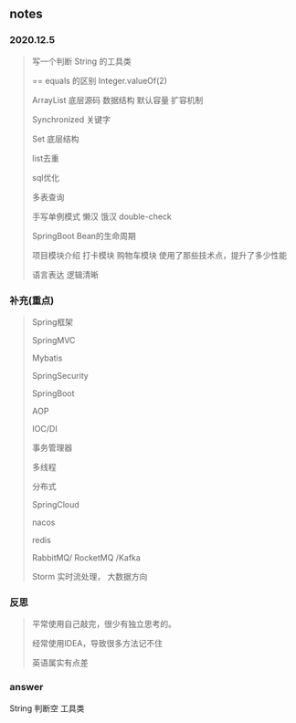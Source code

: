 ## notes

### 2020.12.5

> 写一个判断 String 的工具类
>
> ==  equals 的区别  Integer.valueOf(2) 
>
> ArrayList 底层源码 数据结构 默认容量 扩容机制
>
> Synchronized 关键字
>
> Set 底层结构 
>
> list去重
>
> sql优化
>
> 多表查询
>
> 手写单例模式  懒汉 饿汉 double-check
>
> SpringBoot  Bean的生命周期
>
> 项目模块介绍  打卡模块 购物车模块 使用了那些技术点，提升了多少性能
>
> 语言表达 逻辑清晰



### 补充(重点)

> Spring框架 
>
> SpringMVC
>
> Mybatis
>
> SpringSecurity
>
> SpringBoot
>
> AOP
>
> IOC/DI
>
> 事务管理器
>
> 多线程
>
> 分布式
>
> SpringCloud
>
> nacos
>
> redis
>
> RabbitMQ/ RocketMQ /Kafka
>
> Storm 实时流处理， 大数据方向



### 反思

> 平常使用自己敲完，很少有独立思考的。
>
> 经常使用IDEA，导致很多方法记不住
>
> 英语属实有点差



### answer

String 判断空 工具类









